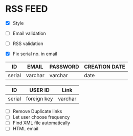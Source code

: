 # RSS FEED

* [x] Style
* [ ] Email validation
* [ ] RSS validation
* [x] Fix serial no. in email


| ID     | EMAIL   | PASSWORD | CREATION DATE |
|--------|---------|----------|---------------|
| serial | varchar | varchar  | date          |



| ID     | USER ID     | Link    |
|--------|-------------|---------|
| serial | foreign key | varchar |


* [ ] Remove Duplicate links
* [ ] Let user choose frequency
* [ ] Find XML file automatically
* [ ] HTML email
